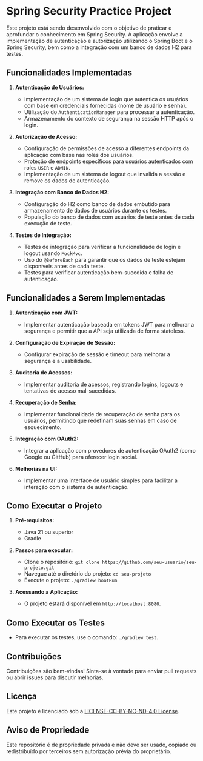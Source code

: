 # Spring Security Practice Project

Este projeto está sendo desenvolvido com o objetivo de praticar e aprofundar o conhecimento em Spring Security. A aplicação envolve a implementação de autenticação e autorização utilizando o Spring Boot e o Spring Security, bem como a integração com um banco de dados H2 para testes.

## Funcionalidades Implementadas

1. **Autenticação de Usuários:**
   - Implementação de um sistema de login que autentica os usuários com base em credenciais fornecidas (nome de usuário e senha).
   - Utilização do `AuthenticationManager` para processar a autenticação.
   - Armazenamento do contexto de segurança na sessão HTTP após o login.

2. **Autorização de Acesso:**
   - Configuração de permissões de acesso a diferentes endpoints da aplicação com base nas roles dos usuários.
   - Proteção de endpoints específicos para usuários autenticados com roles `USER` e `ADMIN`.
   - Implementação de um sistema de logout que invalida a sessão e remove os dados de autenticação.

3. **Integração com Banco de Dados H2:**
   - Configuração do H2 como banco de dados embutido para armazenamento de dados de usuários durante os testes.
   - População do banco de dados com usuários de teste antes de cada execução de teste.

4. **Testes de Integração:**
   - Testes de integração para verificar a funcionalidade de login e logout usando `MockMvc`.
   - Uso do `@BeforeEach` para garantir que os dados de teste estejam disponíveis antes de cada teste.
   - Testes para verificar autenticação bem-sucedida e falha de autenticação.

## Funcionalidades a Serem Implementadas

1. **Autenticação com JWT:**
   - Implementar autenticação baseada em tokens JWT para melhorar a segurança e permitir que a API seja utilizada de forma stateless.

2. **Configuração de Expiração de Sessão:**
   - Configurar expiração de sessão e timeout para melhorar a segurança e a usabilidade.

3. **Auditoria de Acessos:**
   - Implementar auditoria de acessos, registrando logins, logouts e tentativas de acesso mal-sucedidas.

4. **Recuperação de Senha:**
   - Implementar funcionalidade de recuperação de senha para os usuários, permitindo que redefinam suas senhas em caso de esquecimento.

5. **Integração com OAuth2:**
   - Integrar a aplicação com provedores de autenticação OAuth2 (como Google ou GitHub) para oferecer login social.

6. **Melhorias na UI:**
   - Implementar uma interface de usuário simples para facilitar a interação com o sistema de autenticação.

## Como Executar o Projeto

1. **Pré-requisitos:**
   - Java 21 ou superior
   - Gradle

2. **Passos para executar:**
   - Clone o repositório: `git clone https://github.com/seu-usuario/seu-projeto.git`
   - Navegue até o diretório do projeto: `cd seu-projeto`
   - Execute o projeto: `./gradlew bootRun`

3. **Acessando a Aplicação:**
   - O projeto estará disponível em `http://localhost:8080`.

## Como Executar os Testes

- Para executar os testes, use o comando: `./gradlew test`.

## Contribuições

Contribuições são bem-vindas! Sinta-se à vontade para enviar pull requests ou abrir issues para discutir melhorias.

## Licença

Este projeto é licenciado sob a [LICENSE-CC-BY-NC-ND-4.0 License](LICENSE.md).

## Aviso de Propriedade

Este repositório é de propriedade privada e não deve ser usado, copiado ou redistribuído por terceiros sem autorização prévia do proprietário.
